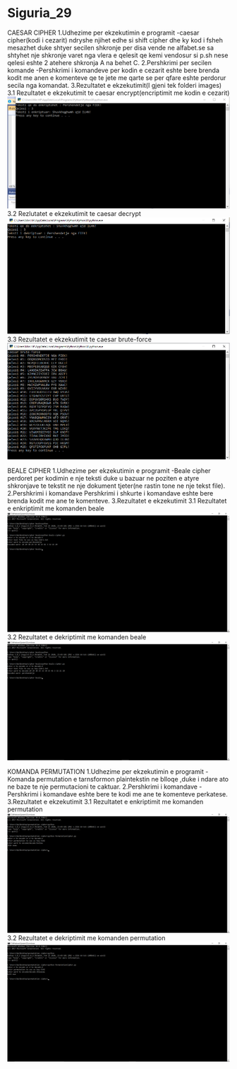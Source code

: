 # Siguria_29
CAESAR CIPHER
1.Udhezime per ekzekutimin e programit
-caesar cipher(kodi i cezarit) ndryshe njihet edhe si shift cipher dhe ky kod i fsheh mesazhet duke  shtyer secilen shkronje per disa vende ne alfabet.se sa shtyhet nje shkronje varet nga vlera e qelesit qe kemi vendosur si p.sh nese qelesi eshte 2 atehere shkronja A na behet C.
2.Pershkrimi per secilen komande
-Pershkrimi i komandeve per kodin e cezarit eshte bere brenda kodit me anen e komenteve qe te jete me qarte se per qfare eshte perdorur secila nga komandat.
3.Rezultatet e ekzekutimit(I gjeni tek folderi images)
3.1 Rezultatet e ekzekutimit te caesar encrypt(encriptimit me kodin e cezarit)
![](images/caesarencrypt.PNG)
3.2 Rezlutatet e ekzekutimit te caesar decrypt
![](images/caesardecrypt.PNG)
3.3 Rezultatet e ekzekutimit te caesar brute-force
![](images/caesarbruteforce.PNG)

BEALE CIPHER
1.Udhezime per ekzekutimin e programit
-Beale cipher perdoret per kodimin e nje teksti duke u bazuar ne poziten e atyre shkronjave te tekstit ne nje dokument tjeter(ne rastin tone ne nje tekst file).
2.Pershkrimi i komandave
Pershkrimi i shkurte i komandave eshte bere brenda kodit me ane te komenteve.
3.Rezultatet e ekzekutimit
3.1 Rezultatet e enkriptimit me komanden beale
![](images/beale_encrypt.PNG)
3.2 Rezultatet e dekriptimit me komanden beale
![](images/beale_decrypt.PNG)


KOMANDA PERMUTATION
1.Udhezime per ekzekutimin e programit
-Komanda permutation e tarnsformon plaintekstin ne blloqe ,duke i ndare ato ne baze te nje permutacioni te caktuar.
2.Pershkrimi i komandave
-Pershkrimi i komandave eshte bere te kodi me ane te komenteve perkatese.
3.Rezultatet e ekzekutimit
3.1 Rezultatet e enkriptimit me komanden permutation
![](images/permutation_encrypt.PNG)
3.2 Rezultatet e dekriptimit me komanden permutation
![](images/permutation_decrypt.PNG)


